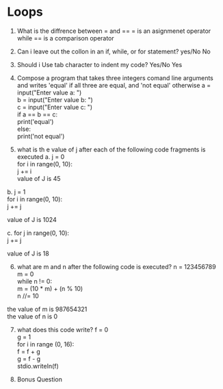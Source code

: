 # Loops
1. What is the diffrence between = and ==
= is an asignmenet operator while == is a comparison operator

2. Can i leave out the collon in an if, while, or for statement? yes/No
No 

3. Should i Use tab character to indent my code? Yes/No
Yes

4. Compose a program that takes three integers comand line arguments and writes 'equal' if all three are equal, and 'not equal' otherwise
a = input("Enter value a: ")  
b = input("Enter value b: ")  
c = input("Enter value c: ")  
if a == b == c:  
    print('equal')  
else:   
    print('not equal')  

5. what is th e value of j after each of the following code fragments is executed
a. j = 0  
    for i in range(0, 10):  
        j += i  
value of J is 45  

b. j = 1  
    for i in range(0, 10):  
        j += j  

value of J is 1024  

c. for j in range(0, 10):  
    j += j  

value of J is 18  

6. what are m and n after the following code is executed?
n = 123456789  
m = 0  
while n != 0:  
    m = (10 * m) + (n % 10)  
    n //= 10  

the value of m is 987654321  
the value of n is 0  

7. what does this code write?
f = 0  
g = 1  
for i in range (0, 16):  
    f = f + g  
    g = f - g  
    stdio.writeIn(f)  

8. Bonus Question
    